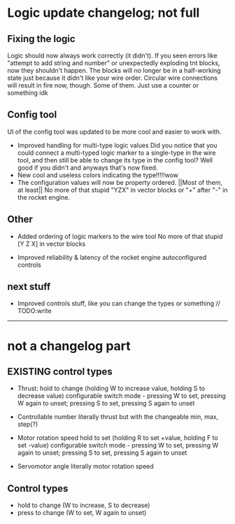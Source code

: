 # Logic update changelog; not full

## Fixing the logic
Logic should now always work correctly (it didn't).
If you seen errors like "attempt to add string and number" or unexpectedly exploding tnt blocks, now they shouldn't happen.
The blocks will no longer be in a half-working state just because it didn't like your wire order.
Circular wire connections will result in fire now, though. Some of them. Just use a counter or something idk


## Config tool
UI of the config tool was updated to be more cool and easier to work with.

- Improved handling for multi-type logic values
Did you notice that you could connect a multi-typed logic marker to a single-type in the wire tool, and then still be able to change its type in the config tool? Well good if you didn't and anyways that's now fixed.
- New cool and useless colors indicating the type!!!!!wow
- The configuration values will now be property ordered. ||Most of them, at least||
No more of that stupid "YZX" in vector blocks or "+" after "-" in the rocket engine.


## Other
- Added ordering of logic markers to the wire tool
No more of that stupid [Y Z X] in vector blocks

- Improved reliability & latency of the rocket engine autoconfigured controls



## next stuff
- Improved controls stuff, like you can change the types or something // TODO:write


___
# not a changelog part

## EXISTING control types

- Thrust:
hold to change (holding W to increase value, holding S to decrease value)
configurable switch mode - pressing W to set, pressing W again to unset; pressing S to set, pressing S again to unset

- Controllable number
literally thrust but with the changeable min, max, step(?)

- Motor rotation speed
hold to set (holding R to set +value, holding F to set -value)
configurable switch mode - pressing W to set, pressing W again to unset; pressing S to set, pressing S again to unset

- Servomotor angle
literally motor rotation speed


## Control types

- hold to change (W to increase, S to decrease)
- press to change (W to set, W again to unset)
